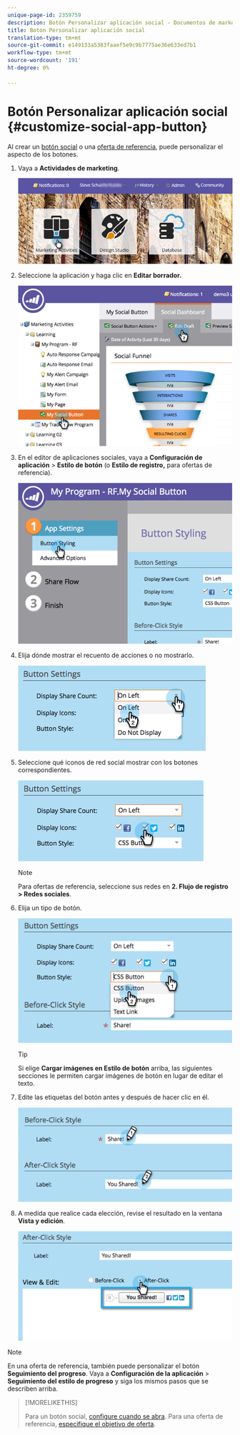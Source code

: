 ```yaml
---
unique-page-id: 2359759
description: Botón Personalizar aplicación social - Documentos de marketing - Documentación del producto
title: Botón Personalizar aplicación social
translation-type: tm+mt
source-git-commit: e149133a5383faaef5e9c9b7775ae36e633ed7b1
workflow-type: tm+mt
source-wordcount: '191'
ht-degree: 0%

---
```



# Botón Personalizar aplicación social {#customize-social-app-button}

Al crear un [botón social](../../../../product-docs/demand-generation/landing-pages/free-form-landing-pages/add-a-social-button-to-a-free-form-landing-page.md) o una [oferta de referencia](../../../../product-docs/demand-generation/social/referral-offers/create-a-referral-offer.md), puede personalizar el aspecto de los botones.

1. Vaya a **Actividades de marketing**.

   ![](assets/login-marketing-activities.png)

1. Seleccione la aplicación y haga clic en **Editar borrador.**

   ![](assets/image2014-9-23-17-3a3-3a34.png)

1. En el editor de aplicaciones sociales, vaya a **Configuración de aplicación** > **Estilo de botón** (o **Estilo de registro,** para ofertas de referencia).

   ![](assets/image2014-9-23-17-3a3-3a57.png)

1. Elija dónde mostrar el recuento de acciones o no mostrarlo.

   ![](assets/image2014-9-23-17-3a4-3a10.png)

1. Seleccione qué iconos de red social mostrar con los botones correspondientes.

   ![](assets/image2014-9-23-17-3a4-3a22.png)

   >[!NOTE]
   >
   >Para ofertas de referencia, seleccione sus redes en **2. Flujo de registro > Redes sociales**.

1. Elija un tipo de botón.

   ![](assets/image2014-9-23-17-3a4-3a50.png)

   >[!TIP]
   >
   >Si elige **Cargar imágenes en Estilo de botón** arriba, las siguientes secciones le permiten cargar imágenes de botón en lugar de editar el texto.

1. Edite las etiquetas del botón antes y después de hacer clic en él.

   ![](assets/image2014-9-23-17-3a5-3a30.png)

1. A medida que realice cada elección, revise el resultado en la ventana **Vista y edición**.

   ![](assets/image2014-9-23-17-3a5-3a42.png)

>[!NOTE]
>
>En una oferta de referencia, también puede personalizar el botón **Seguimiento del progreso**. Vaya a **Configuración de la aplicación** > **Seguimiento del estilo de progreso** y siga los mismos pasos que se describen arriba.

>[!MORELIKETHIS]
>
>Para un botón social, [configure cuando se abra](configure-when-social-button-opens.md). Para una oferta de referencia, [especifique el objetivo de oferta](../../../../product-docs/demand-generation/social/referral-offers/specify-goal-for-referral-offer.md).

